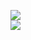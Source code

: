 [![](https://img.shields.io/badge/Made%20With-Github%20Spray-lightgrey.svg?style=for-the-badge&logo=github)](https://github.com/Annihil/github-spray#20315)  
[![](https://i.imgur.com/2DrTn0Z.gif)](https://github.com/Annihil/github-spray)